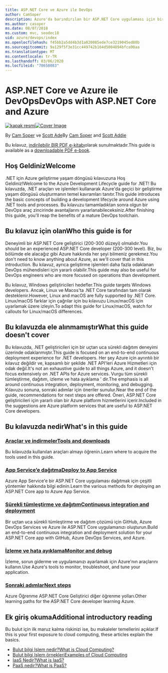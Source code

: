 ```yaml
---
title: ASP.NET Core ve Azure ile DevOps
author: CamSoper
description: Azure'da barındırılan bir ASP.NET Core uygulaması için bir DevOps işlem hattı oluşturmaya uçtan uca yönergeler sağlar. bir kılavuz.
ms.author: casoper
ms.date: 08/07/2018
ms.custom: mvc, seodec18
uid: azure/devops/index
ms.openlocfilehash: f45bb2a5dd4b3d1a820085ede7ce3219045ed80b
ms.sourcegitcommit: 9a129f5f3e31cc449742b164d5004894bfca90aa
ms.translationtype: MT
ms.contentlocale: tr-TR
ms.lasthandoff: 03/06/2020
ms.locfileid: "78658083"
---
```

# <a name="devops-with-aspnet-core-and-azure"></a><span data-ttu-id="ab2f7-103">ASP.NET Core ve Azure ile DevOps</span><span class="sxs-lookup"><span data-stu-id="ab2f7-103">DevOps with ASP.NET Core and Azure</span></span>

<span data-ttu-id="ab2f7-104">[![kapak resmi](./media/cover-large.png)](https://aka.ms/devopsbook)</span><span class="sxs-lookup"><span data-stu-id="ab2f7-104">[![Cover Image](./media/cover-large.png)](https://aka.ms/devopsbook)</span></span>

<span data-ttu-id="ab2f7-105">By [Cam Soper](https://twitter.com/camsoper) ve [Scott Ade](https://twitter.com/scottaddie)</span><span class="sxs-lookup"><span data-stu-id="ab2f7-105">By [Cam Soper](https://twitter.com/camsoper) and [Scott Addie](https://twitter.com/scottaddie)</span></span>

<span data-ttu-id="ab2f7-106">Bu kılavuz, [indirilebilir BIR PDF e-kitabı](https://aka.ms/devopsbook)olarak sunulmaktadır.</span><span class="sxs-lookup"><span data-stu-id="ab2f7-106">This guide is available as a [downloadable PDF e-book](https://aka.ms/devopsbook).</span></span>

## <a name="welcome"></a><span data-ttu-id="ab2f7-107">Hoş Geldiniz</span><span class="sxs-lookup"><span data-stu-id="ab2f7-107">Welcome</span></span> 

<span data-ttu-id="ab2f7-108">.NET için Azure geliştirme yaşam döngüsü kılavuzuna Hoş Geldiniz!</span><span class="sxs-lookup"><span data-stu-id="ab2f7-108">Welcome to the Azure Development Lifecycle guide for .NET!</span></span> <span data-ttu-id="ab2f7-109">Bu kılavuzda, .NET araçları ve işlemleri kullanarak Azure'da geçici bir geliştirme yaşam döngüsü oluşturmanın temel kavramları tanıtır.</span><span class="sxs-lookup"><span data-stu-id="ab2f7-109">This guide introduces the basic concepts of building a development lifecycle around Azure using .NET tools and processes.</span></span> <span data-ttu-id="ab2f7-110">Bu kılavuzu tamamladıktan sonra olgun bir DevOps araç zincirinde avantajlarını yararlanabileceksiniz.</span><span class="sxs-lookup"><span data-stu-id="ab2f7-110">After finishing this guide, you'll reap the benefits of a mature DevOps toolchain.</span></span>

## <a name="who-this-guide-is-for"></a><span data-ttu-id="ab2f7-111">Bu kılavuz için olan</span><span class="sxs-lookup"><span data-stu-id="ab2f7-111">Who this guide is for</span></span>

<span data-ttu-id="ab2f7-112">Deneyimli bir ASP.NET Core geliştirici (200-300 düzeyi) olmalıdır.</span><span class="sxs-lookup"><span data-stu-id="ab2f7-112">You should be an experienced ASP.NET Core developer (200-300 level).</span></span> <span data-ttu-id="ab2f7-113">Biz, bu bölümde ele alacağız gibi Azure hakkında her şeyi bilmeniz gerekmez.</span><span class="sxs-lookup"><span data-stu-id="ab2f7-113">You don't need to know anything about Azure, as we'll cover that in this introduction.</span></span> <span data-ttu-id="ab2f7-114">Bu kılavuz, ayrıca geliştirme işlemleri daha fazla odaklanan DevOps mühendisleri için yararlı olabilir.</span><span class="sxs-lookup"><span data-stu-id="ab2f7-114">This guide may also be useful for DevOps engineers who are more focused on operations than development.</span></span>

<span data-ttu-id="ab2f7-115">Bu kılavuz, Windows geliştiricileri hedefler.</span><span class="sxs-lookup"><span data-stu-id="ab2f7-115">This guide targets Windows developers.</span></span> <span data-ttu-id="ab2f7-116">Ancak, Linux ve Macos'ta .NET Core tarafından tam olarak desteklenir.</span><span class="sxs-lookup"><span data-stu-id="ab2f7-116">However, Linux and macOS are fully supported by .NET Core.</span></span> <span data-ttu-id="ab2f7-117">Linux/macOS farklar için çağrılar için bu kılavuzu Linux/macOS için uyarlamak üzere izleyin.</span><span class="sxs-lookup"><span data-stu-id="ab2f7-117">To adapt this guide for Linux/macOS, watch for callouts for Linux/macOS differences.</span></span>

## <a name="what-this-guide-doesnt-cover"></a><span data-ttu-id="ab2f7-118">Bu kılavuzda ele alınmamıştır</span><span class="sxs-lookup"><span data-stu-id="ab2f7-118">What this guide doesn't cover</span></span>

<span data-ttu-id="ab2f7-119">Bu kılavuzda, .NET geliştiricileri için bir uçtan uca sürekli dağıtım deneyimi üzerinde odaklanmıştır.</span><span class="sxs-lookup"><span data-stu-id="ab2f7-119">This guide is focused on an end-to-end continuous deployment experience for .NET developers.</span></span> <span data-ttu-id="ab2f7-120">Her şey Azure için ayrıntılı bir kılavuz değildir ve, kapsamlı bir şekilde .NET API'leri Azure Hizmetleri için odak değil.</span><span class="sxs-lookup"><span data-stu-id="ab2f7-120">It's not an exhaustive guide to all things Azure, and it doesn't focus extensively on .NET APIs for Azure services.</span></span> <span data-ttu-id="ab2f7-121">Vurgu tüm sürekli tümleştirme, dağıtım, izleme ve hata ayıklama ' dir.</span><span class="sxs-lookup"><span data-stu-id="ab2f7-121">The emphasis is all around continuous integration, deployment, monitoring, and debugging.</span></span> <span data-ttu-id="ab2f7-122">Kılavuzu sonuna, sonraki adımlar için öneriler sunulur.</span><span class="sxs-lookup"><span data-stu-id="ab2f7-122">Near the end of the guide, recommendations for next steps are offered.</span></span> <span data-ttu-id="ab2f7-123">Öneri, ASP.NET Core geliştiricileri için yararlı olan bir Azure platform hizmetlerini içerir.</span><span class="sxs-lookup"><span data-stu-id="ab2f7-123">Included in the suggestions are Azure platform services that are useful to ASP.NET Core developers.</span></span>

## <a name="whats-in-this-guide"></a><span data-ttu-id="ab2f7-124">Bu kılavuzda nedir</span><span class="sxs-lookup"><span data-stu-id="ab2f7-124">What's in this guide</span></span>

### <a name="tools-and-downloads"></a>[<span data-ttu-id="ab2f7-125">Araçlar ve indirmeler</span><span class="sxs-lookup"><span data-stu-id="ab2f7-125">Tools and downloads</span></span>](xref:azure/devops/tools-and-downloads)

<span data-ttu-id="ab2f7-126">Bu kılavuzda kullanılan araçları almayı öğrenin.</span><span class="sxs-lookup"><span data-stu-id="ab2f7-126">Learn where to acquire the tools used in this guide.</span></span>

### <a name="deploy-to-app-service"></a>[<span data-ttu-id="ab2f7-127">App Service’e dağıtma</span><span class="sxs-lookup"><span data-stu-id="ab2f7-127">Deploy to App Service</span></span>](xref:azure/devops/deploy-to-app-service)

<span data-ttu-id="ab2f7-128">Azure App Service'e bir ASP.NET Core uygulaması dağıtmak için çeşitli yöntemler hakkında bilgi edinin.</span><span class="sxs-lookup"><span data-stu-id="ab2f7-128">Learn the various methods for deploying an ASP.NET Core app to Azure App Service.</span></span>

### <a name="continuous-integration-and-deployment"></a>[<span data-ttu-id="ab2f7-129">Sürekli tümleştirme ve dağıtım</span><span class="sxs-lookup"><span data-stu-id="ab2f7-129">Continuous integration and deployment</span></span>](xref:azure/devops/cicd)

<span data-ttu-id="ab2f7-130">Bir uçtan uca sürekli tümleştirme ve dağıtım çözümü için GitHub, Azure DevOps Services ve Azure ile ASP.NET Core uygulamanızı oluşturun.</span><span class="sxs-lookup"><span data-stu-id="ab2f7-130">Build an end-to-end continuous integration and deployment solution for your ASP.NET Core app with GitHub, Azure DevOps Services, and Azure.</span></span>

### <a name="monitor-and-debug"></a>[<span data-ttu-id="ab2f7-131">İzleme ve hata ayıklama</span><span class="sxs-lookup"><span data-stu-id="ab2f7-131">Monitor and debug</span></span>](xref:azure/devops/monitor)

<span data-ttu-id="ab2f7-132">İzleme, sorun giderme ve uygulamanızı ayarlamak için Azure'nın araçlarını kullanın.</span><span class="sxs-lookup"><span data-stu-id="ab2f7-132">Use Azure's tools to monitor, troubleshoot, and tune your application.</span></span>

### <a name="next-steps"></a>[<span data-ttu-id="ab2f7-133">Sonraki adımlar</span><span class="sxs-lookup"><span data-stu-id="ab2f7-133">Next steps</span></span>](xref:azure/devops/next-steps)

<span data-ttu-id="ab2f7-134">Azure Öğrenme ASP.NET Core Geliştirici diğer öğrenme yolları.</span><span class="sxs-lookup"><span data-stu-id="ab2f7-134">Other learning paths for the ASP.NET Core developer learning Azure.</span></span>

## <a name="additional-introductory-reading"></a><span data-ttu-id="ab2f7-135">Ek giriş okuma</span><span class="sxs-lookup"><span data-stu-id="ab2f7-135">Additional introductory reading</span></span>

<span data-ttu-id="ab2f7-136">Bu bulut için ilk maruz kalma riskinizi ise, bu makaleler temellerini açıklar.</span><span class="sxs-lookup"><span data-stu-id="ab2f7-136">If this is your first exposure to cloud computing, these articles explain the basics.</span></span>

* [<span data-ttu-id="ab2f7-137">Bulut bilgi Işlem nedir?</span><span class="sxs-lookup"><span data-stu-id="ab2f7-137">What is Cloud Computing?</span></span>](https://azure.microsoft.com/overview/what-is-cloud-computing/)
* [<span data-ttu-id="ab2f7-138">Bulut bilgi Işlem örnekleri</span><span class="sxs-lookup"><span data-stu-id="ab2f7-138">Examples of Cloud Computing</span></span>](https://azure.microsoft.com/overview/examples-of-cloud-computing/)
* [<span data-ttu-id="ab2f7-139">IaaS Nedir?</span><span class="sxs-lookup"><span data-stu-id="ab2f7-139">What is IaaS?</span></span>](https://azure.microsoft.com/overview/what-is-iaas/)
* [<span data-ttu-id="ab2f7-140">PaaS nedir?</span><span class="sxs-lookup"><span data-stu-id="ab2f7-140">What is PaaS?</span></span>](https://azure.microsoft.com/overview/what-is-paas/)
